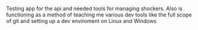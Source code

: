Testing app for the api and needed tools for managing shockers.
Also is functioning as a method of teaching me various dev tools like the full scope of git and setting up a dev enviroment on Linux and Windows
